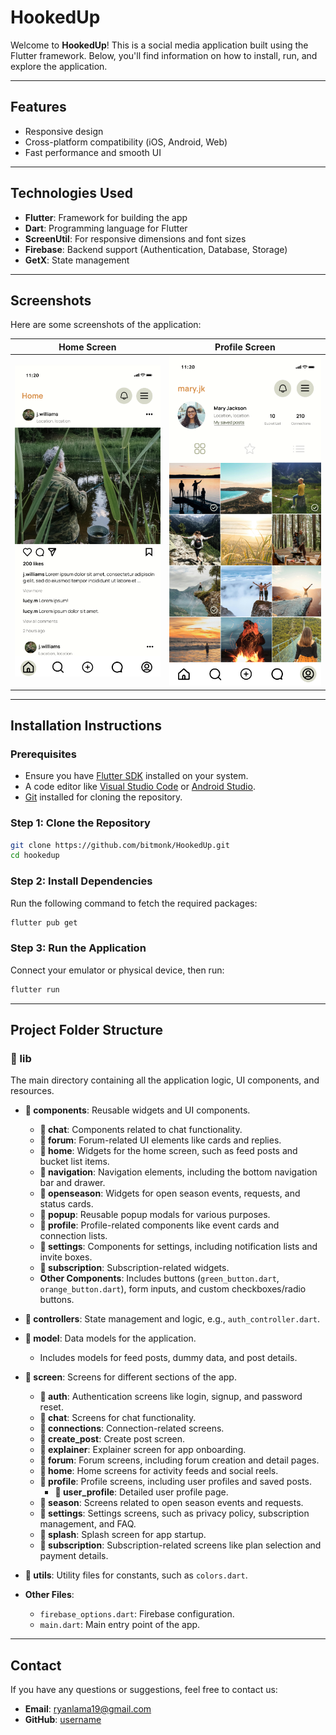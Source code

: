 # HookedUp

Welcome to **HookedUp**! This is a social media application built using the Flutter framework. Below, you'll find information on how to install, run, and explore the application.

---

## Features
- Responsive design
- Cross-platform compatibility (iOS, Android, Web)
- Fast performance and smooth UI

---

## Technologies Used
- **Flutter**: Framework for building the app
- **Dart**: Programming language for Flutter
- **ScreenUtil**: For responsive dimensions and font sizes
- **Firebase**: Backend support (Authentication, Database, Storage)
- **GetX**: State management

---

## Screenshots
Here are some screenshots of the application:

| Home Screen                  | Profile Screen                |
|------------------------------|-------------------------------|
| ![Home Screen](assets/screenshots/home.png) | ![Profile Screen](assets/screenshots/profile.png) |

---

## Installation Instructions

### Prerequisites
- Ensure you have [Flutter SDK](https://flutter.dev/docs/get-started/install) installed on your system.
- A code editor like [Visual Studio Code](https://code.visualstudio.com/) or [Android Studio](https://developer.android.com/studio).
- [Git](https://git-scm.com/) installed for cloning the repository.

### Step 1: Clone the Repository
```bash
git clone https://github.com/bitmonk/HookedUp.git
cd hookedup
```

### Step 2: Install Dependencies
Run the following command to fetch the required packages:
```bash
flutter pub get
```

### Step 3: Run the Application
Connect your emulator or physical device, then run:
```bash
flutter run
```

---

## Project Folder Structure

### 📁 lib
The main directory containing all the application logic, UI components, and resources.

- **📁 components**: Reusable widgets and UI components.
  - **📁 chat**: Components related to chat functionality.
  - **📁 forum**: Forum-related UI elements like cards and replies.
  - **📁 home**: Widgets for the home screen, such as feed posts and bucket list items.
  - **📁 navigation**: Navigation elements, including the bottom navigation bar and drawer.
  - **📁 openseason**: Widgets for open season events, requests, and status cards.
  - **📁 popup**: Reusable popup modals for various purposes.
  - **📁 profile**: Profile-related components like event cards and connection lists.
  - **📁 settings**: Components for settings, including notification lists and invite boxes.
  - **📁 subscription**: Subscription-related widgets.
  - **Other Components**: Includes buttons (`green_button.dart`, `orange_button.dart`), form inputs, and custom checkboxes/radio buttons.

- **📁 controllers**: State management and logic, e.g., `auth_controller.dart`.

- **📁 model**: Data models for the application.
  - Includes models for feed posts, dummy data, and post details.

- **📁 screen**: Screens for different sections of the app.
  - **📁 auth**: Authentication screens like login, signup, and password reset.
  - **📁 chat**: Screens for chat functionality.
  - **📁 connections**: Connection-related screens.
  - **📁 create_post**: Create post screen.
  - **📁 explainer**: Explainer screen for app onboarding.
  - **📁 forum**: Forum screens, including forum creation and detail pages.
  - **📁 home**: Home screens for activity feeds and social reels.
  - **📁 profile**: Profile screens, including user profiles and saved posts.
    - **📁 user_profile**: Detailed user profile page.
  - **📁 season**: Screens related to open season events and requests.
  - **📁 settings**: Settings screens, such as privacy policy, subscription management, and FAQ.
  - **📁 splash**: Splash screen for app startup.
  - **📁 subscription**: Subscription-related screens like plan selection and payment details.

- **📁 utils**: Utility files for constants, such as `colors.dart`.

- **Other Files**:
  - `firebase_options.dart`: Firebase configuration.
  - `main.dart`: Main entry point of the app.

---

## Contact
If you have any questions or suggestions, feel free to contact us:
- **Email**: ryanlama19@gmail.com
- **GitHub**: [username](https://github.com/bitmonk)
